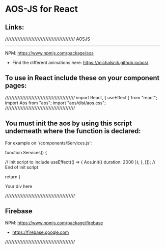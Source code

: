 # AOS-JS for React

## Links:

/////////////////////////////////////////////
AOSJS

---

NPM:
https://www.npmjs.com/package/aos

- Find the different animations here:
  https://michalsnik.github.io/aos/

## To use in React include these on your component pages:

/////////////////////////////////////////////
import React, { useEffect } from "react";
import Aos from "aos";
import "aos/dist/aos.css";
/////////////////////////////////////////////

## You must init the aos by using this script underneath where the function is declared:

For example on '/components/Services.js':

function Services() {

// Init script to include
useEffect(() => {
Aos.init({ duration: 2000 });
}, []);
// End of init script

return (

<div
      id="#pricing"
      data-aos="fade-up"
      className="flex items-center mt-24  rounded-lg shadow-2xl max-w-7xl mx-auto mb-10"
    >
Your div here
</div>

/////////////////////////////////////////////

## Firebase

NPM:
https://www.npmjs.com/package/firebase

- https://firebase.google.com

/////////////////////////////////////////////
